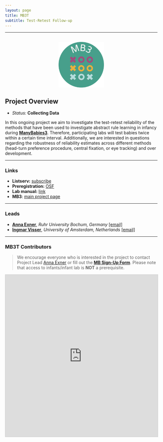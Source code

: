 ```yaml
---
layout: page
title: MB3T
subtitle: Test-Retest Follow-up
---
```


***

<div class="container">
  <div class="row justify-content-around">
    <div class="col-lg-4" align="center">
      <br>
      <img src="/assets/img/MB3_logo.png" width="150">
    </div>
    <div class="col-lg-8" align="left">
      <h2>Project Overview</h2>
      <ul>
        <li><i>Status:</i> <b>Collecting Data</b></li>
      </ul>
    </div>
  </div>
</div>


In this ongoing project we aim to investigate the test-retest reliability of the methods that have been used to investigate abstract rule learning in infancy during [**ManyBabies3**]({{site.baseurl}}/MB3/). Therefore, participating labs will test babies twice within a certain time interval. Additionally, we are interested in questions regarding the robustness of reliability estimates across different methods (head-turn preference procedure, central fixation, or eye tracking) and over development.


***
### Links
* **Listserv:** [subscribe](https://groups.google.com/g/mb3t)
* **Preregistration:** [OSF](https://osf.io/ma8z5)
* **Lab manual:** [link](https://docs.google.com/document/d/1lSn2U7gT7v-k0_HLlzoyzsdQiLAgJlDd/edit?usp=sharing&ouid=109835695047974693970&rtpof=true&sd=true)
* **MB3**: [main project page]({{site.baseurl}}/MB3/)


***
### Leads
* [**Anna Exner**](https://dev.imp10.ruhr-uni-bochum.de/epsy/personen/exner.html.en), *Ruhr University Bochum, Germany* [[email]](mailto:anna.exner@posteo.de) 
* [**Ingmar Visser**](https://www.uva.nl/profiel/v/i/i.visser/i.visser.html?cb), *University of Amsterdam, Netherlands* [[email]](mailto:i.visser@uva.nl)


***
### MB3T Contributors

> We encourage everyone who is interested in the project to contact Project Lead [Anna Exner](mailto:anna.exner@posteo.de) or fill out the [**MB Sign-Up Form**]({{site.baseurl}}/get_involved/). Please note that access to infants/infant lab is **NOT** a prerequisite.

<iframe class="airtable-embed" src="https://airtable.com/embed/appRoqMKzcK3NsXt4/shrME545okYQ7D917?backgroundColor=blueDusty&viewControls=on" frameborder="0" onmousewheel="" width="100%" height="533" style="background: transparent; border: 1px solid #ccc;"></iframe>
